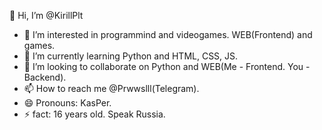  👋 Hi, I’m @KirillPlt
- 👀 I’m interested in programmind and videogames. WEB(Frontend) and games. 
- 🌱 I’m currently learning Python and HTML, CSS, JS.
- 💞️ I’m looking to collaborate on Python and WEB(Me - Frontend. You - Backend).
- 📫 How to reach me @Prwwslll(Telegram).
- 😄 Pronouns: KasPer.
- ⚡ fact: 16 years old. Speak Russia. 
